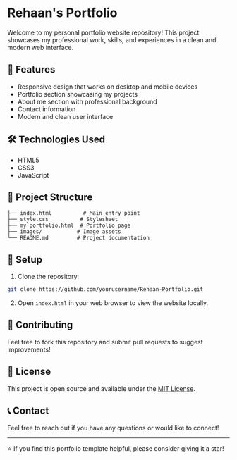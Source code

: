 # Rehaan's Portfolio

Welcome to my personal portfolio website repository! This project showcases my professional work, skills, and experiences in a clean and modern web interface.

## 🚀 Features

- Responsive design that works on desktop and mobile devices
- Portfolio section showcasing my projects
- About me section with professional background
- Contact information
- Modern and clean user interface

## 🛠️ Technologies Used

- HTML5
- CSS3
- JavaScript

## 📁 Project Structure

```
├── index.html          # Main entry point
├── style.css          # Stylesheet
├── my portfolio.html  # Portfolio page
├── images/           # Image assets
└── README.md         # Project documentation
```

## 🔧 Setup

1. Clone the repository:
```bash
git clone https://github.com/yourusername/Rehaan-Portfolio.git
```

2. Open `index.html` in your web browser to view the website locally.

## 🤝 Contributing

Feel free to fork this repository and submit pull requests to suggest improvements!

## 📝 License

This project is open source and available under the [MIT License](LICENSE).

## 📞 Contact

Feel free to reach out if you have any questions or would like to connect!

---

⭐️ If you find this portfolio template helpful, please consider giving it a star!
